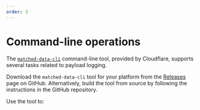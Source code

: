 ```yaml
---
order: 3
---
```


# Command-line operations

The [`matched-data-cli`](https://github.com/cloudflare/matched-data-cli) command-line tool, provided by Cloudflare, supports several tasks related to payload logging.

Download the `matched-data-cli` tool for your platform from the [Releases](https://github.com/cloudflare/matched-data-cli/releases) page on GitHub. Alternatively, build the tool from source by following the instructions in the GitHub repository.

Use the tool to:

<DirectoryListing path="/managed-rulesets/payload-logging/command-line"/>
